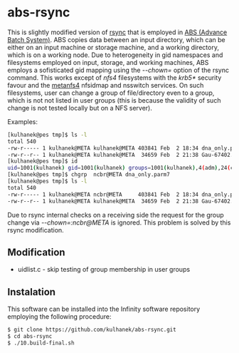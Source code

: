 # abs-rsync

This is slightly modified version of [rsync](https://rsync.samba.org/) that is employed in [ABS (Advance Batch System)](https://github.com/kulhanek/abs). ABS copies data between an input directory, which can be either on an input machine or storage machine, and a working directory, which is on a working node. Due to heterogeneity in gid namespaces and filesystems employed on input, storage, and working machines, ABS employs a sofisticated gid mapping using the *--chown=* option of the rsync command. This works except of *nfs4* filesystems with the *krb5\** security favour and the [metanfs4](https://github.com/kulhanek/metanfs4) nfsidmap and nsswitch services. On such filesystems, user can change a group of file/directory even to a group, which is not not listed in user groups (this is because the validity of such change is not tested locally but on a NFS server).

Examples:
```bash
[kulhanek@pes tmp]$ ls -l
total 540
-rw-r----- 1 kulhanek@META kulhanek@META 403841 Feb  2 18:34 dna_only.parm7
-rw-r--r-- 1 kulhanek@META kulhanek@META  34659 Feb  2 21:38 Gau-67402.EIn.rst7
[kulhanek@pes tmp]$ id
uid=1001(kulhanek) gid=1001(kulhanek) groups=1001(kulhanek),4(adm),24(cdrom),27(sudo),30(dip),46(plugdev),110(lxd),115(lpadmin),116(sambashare),131(vboxusers),132(libvirtd),133(kvm),999(infinity)
[kulhanek@pes tmp]$ chgrp  ncbr@META dna_only.parm7
[kulhanek@pes tmp]$ ls -l
total 540
-rw-r----- 1 kulhanek@META ncbr@META     403841 Feb  2 18:34 dna_only.parm7
-rw-r--r-- 1 kulhanek@META kulhanek@META  34659 Feb  2 21:38 Gau-67402.EIn.rst7
```

Due to rsync internal checks on a receiving side the request for the group change via *--chown=:ncbr@META* is ignored. This problem is solved by this rsync modification.

    
## Modification
*  uidlist.c - skip testing of group membership in user groups

## Instalation
This software can be installed into the Infinity software repository employing the following procedure: 
```bash
$ git clone https://github.com/kulhanek/abs-rsync.git
$ cd abs-rsync
$ ./10.build-final.sh
```

